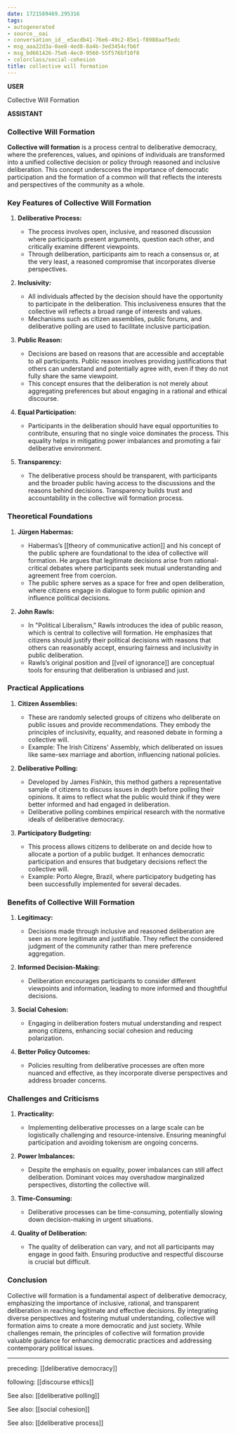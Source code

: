 ```yaml
---
date: 1721589469.295316
tags:
- autogenerated
- source__oai
- conversation_id__e5acdb41-76e6-49c2-85e1-f8988aaf5edc
- msg_aaa22d3a-0ae8-4ed8-8a4b-3ed3454cfb6f
- msg_bd661426-75e6-4ec0-9560-55f576bf10f8
- colorclass/social-cohesion
title: collective will formation
---
```


**USER**

Collective Will Formation


**ASSISTANT**

### Collective Will Formation

**Collective will formation** is a process central to deliberative democracy, where the preferences, values, and opinions of individuals are transformed into a unified collective decision or policy through reasoned and inclusive deliberation. This concept underscores the importance of democratic participation and the formation of a common will that reflects the interests and perspectives of the community as a whole.

### Key Features of Collective Will Formation

1. **Deliberative Process:**
   - The process involves open, inclusive, and reasoned discussion where participants present arguments, question each other, and critically examine different viewpoints.
   - Through deliberation, participants aim to reach a consensus or, at the very least, a reasoned compromise that incorporates diverse perspectives.

2. **Inclusivity:**
   - All individuals affected by the decision should have the opportunity to participate in the deliberation. This inclusiveness ensures that the collective will reflects a broad range of interests and values.
   - Mechanisms such as citizen assemblies, public forums, and deliberative polling are used to facilitate inclusive participation.

3. **Public Reason:**
   - Decisions are based on reasons that are accessible and acceptable to all participants. Public reason involves providing justifications that others can understand and potentially agree with, even if they do not fully share the same viewpoint.
   - This concept ensures that the deliberation is not merely about aggregating preferences but about engaging in a rational and ethical discourse.

4. **Equal Participation:**
   - Participants in the deliberation should have equal opportunities to contribute, ensuring that no single voice dominates the process. This equality helps in mitigating power imbalances and promoting a fair deliberative environment.

5. **Transparency:**
   - The deliberative process should be transparent, with participants and the broader public having access to the discussions and the reasons behind decisions. Transparency builds trust and accountability in the collective will formation process.

### Theoretical Foundations

1. **Jürgen Habermas:**
   - Habermas’s [[theory of communicative action]] and his concept of the public sphere are foundational to the idea of collective will formation. He argues that legitimate decisions arise from rational-critical debates where participants seek mutual understanding and agreement free from coercion.
   - The public sphere serves as a space for free and open deliberation, where citizens engage in dialogue to form public opinion and influence political decisions.

2. **John Rawls:**
   - In "Political Liberalism," Rawls introduces the idea of public reason, which is central to collective will formation. He emphasizes that citizens should justify their political decisions with reasons that others can reasonably accept, ensuring fairness and inclusivity in public deliberation.
   - Rawls’s original position and [[veil of ignorance]] are conceptual tools for ensuring that deliberation is unbiased and just.

### Practical Applications

1. **Citizen Assemblies:**
   - These are randomly selected groups of citizens who deliberate on public issues and provide recommendations. They embody the principles of inclusivity, equality, and reasoned debate in forming a collective will.
   - Example: The Irish Citizens' Assembly, which deliberated on issues like same-sex marriage and abortion, influencing national policies.

2. **Deliberative Polling:**
   - Developed by James Fishkin, this method gathers a representative sample of citizens to discuss issues in depth before polling their opinions. It aims to reflect what the public would think if they were better informed and had engaged in deliberation.
   - Deliberative polling combines empirical research with the normative ideals of deliberative democracy.

3. **Participatory Budgeting:**
   - This process allows citizens to deliberate on and decide how to allocate a portion of a public budget. It enhances democratic participation and ensures that budgetary decisions reflect the collective will.
   - Example: Porto Alegre, Brazil, where participatory budgeting has been successfully implemented for several decades.

### Benefits of Collective Will Formation

1. **Legitimacy:**
   - Decisions made through inclusive and reasoned deliberation are seen as more legitimate and justifiable. They reflect the considered judgment of the community rather than mere preference aggregation.

2. **Informed Decision-Making:**
   - Deliberation encourages participants to consider different viewpoints and information, leading to more informed and thoughtful decisions.

3. **Social Cohesion:**
   - Engaging in deliberation fosters mutual understanding and respect among citizens, enhancing social cohesion and reducing polarization.

4. **Better Policy Outcomes:**
   - Policies resulting from deliberative processes are often more nuanced and effective, as they incorporate diverse perspectives and address broader concerns.

### Challenges and Criticisms

1. **Practicality:**
   - Implementing deliberative processes on a large scale can be logistically challenging and resource-intensive. Ensuring meaningful participation and avoiding tokenism are ongoing concerns.

2. **Power Imbalances:**
   - Despite the emphasis on equality, power imbalances can still affect deliberation. Dominant voices may overshadow marginalized perspectives, distorting the collective will.

3. **Time-Consuming:**
   - Deliberative processes can be time-consuming, potentially slowing down decision-making in urgent situations.

4. **Quality of Deliberation:**
   - The quality of deliberation can vary, and not all participants may engage in good faith. Ensuring productive and respectful discourse is crucial but difficult.

### Conclusion

Collective will formation is a fundamental aspect of deliberative democracy, emphasizing the importance of inclusive, rational, and transparent deliberation in reaching legitimate and effective decisions. By integrating diverse perspectives and fostering mutual understanding, collective will formation aims to create a more democratic and just society. While challenges remain, the principles of collective will formation provide valuable guidance for enhancing democratic practices and addressing contemporary political issues.


---

preceding: [[deliberative democracy]]  


following: [[discourse ethics]]

See also: [[deliberative polling]]


See also: [[social cohesion]]


See also: [[deliberative process]]